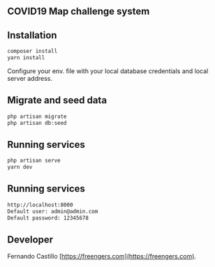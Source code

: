
## COVID19 Map challenge system

## Installation

```sh
composer install
yarn install
```

Configure your env. file with your local database credentials and local server address.

## Migrate and seed data

```sh
php artisan migrate
php artisan db:seed
```

## Running services

```sh
php artisan serve
yarn dev
```

## Running services
```sh
http://localhost:8000
Default user: admin@admin.com
Default password: 12345678
```


## Developer

Fernando Castillo [https://freengers.com](https://freengers.com).
